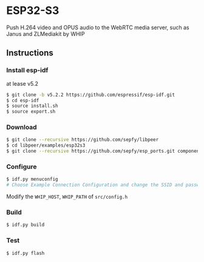 # ESP32-S3
Push H.264 video and OPUS audio to the WebRTC media server, such as Janus and ZLMediakit by WHIP

## Instructions

### Install esp-idf
at lease v5.2
```bash
$ git clone -b v5.2.2 https://github.com/espressif/esp-idf.git
$ cd esp-idf
$ source install.sh
$ source export.sh
```

### Download
```bash
$ git clone --recursive https://github.com/sepfy/libpeer
$ cd libpeer/examples/esp32s3
$ git clone --recursive https://github.com/sepfy/esp_ports.git components/srtp
```

### Configure
```bash
$ idf.py menuconfig
# Choose Example Connection Configuration and change the SSID and password
```

Modify the ```WHIP_HOST```, ```WHIP_PATH``` of ```src/config.h```

### Build 
```bash
$ idf.py build
```

### Test
```bash
$ idf.py flash
```


